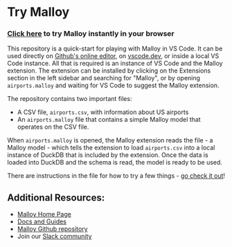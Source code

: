 # Try Malloy

### [Click here](https://github.dev/malloydata/try-malloy/blob/main/airports.malloy) to try Malloy instantly in your browser

This repository is a quick-start for playing with Malloy in VS Code. It can be used directly on [Github's online editor](https://github.dev/malloydata/try-malloy/blob/main/airports.malloy), on [vscode.dev](https://vscode.dev/github/malloydata/try-malloy), or inside a local VS Code instance. All that is required is an instance of VS Code and the Malloy extension. The extension can be installed by clicking on the Extensions section in the left sidebar and searching for "Malloy", or by opening `airports.malloy` and waiting for VS Code to suggest the Malloy extension.

The repository contains two important files:

* A CSV file, `airports.csv`, with information about US airports
* An `airports.malloy` file that contains a simple Malloy model that operates on the CSV file.

When `airports.malloy` is opened, the Malloy extension reads the file - a Malloy model - which tells the extension to load `airports.csv` into a local instance of DuckDB that is included by the extension. Once the data is loaded into DuckDB and the schema is read, the model is ready to be used.

There are instructions in the file for how to try a few things - [go check it out](https://github.dev/malloydata/try-malloy/airports.malloy)!

## Additional Resources:

* [Malloy Home Page](https://www.malloydata.dev)
* [Docs and Guides](https://malloydata.github.io/documentation/)
* [Malloy Github repository](https://github.com/malloydata/malloy/)
* Join our [Slack community](https://join.slack.com/t/malloy-community/shared_invite/zt-1kgfwgi5g-CrsdaRqs81QY67QW0~t_uw)

